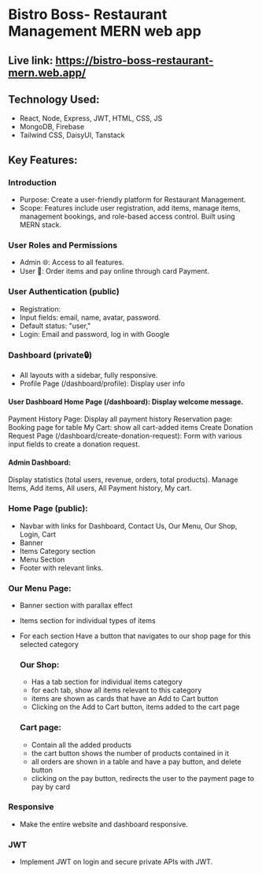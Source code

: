 # Bistro Boss- Restaurant Management MERN web app
## Live link: https://bistro-boss-restaurant-mern.web.app/

## Technology Used: 
- React, Node, Express, JWT, HTML, CSS, JS
- MongoDB, Firebase
- Tailwind CSS, DaisyUI, Tanstack


## Key Features: 
### Introduction
- Purpose: Create a user-friendly platform for Restaurant Management.
- Scope: Features include user registration, add items, manage items, management bookings, and role-based access control. Built using MERN stack.

### User Roles and Permissions
- Admin 🌐: Access to all features.
- User 🤝: Order items and pay online through card Payment.

### User Authentication (public)
- Registration:
- Input fields: email, name, avatar, password.
- Default status: "user,"
- Login: Email and password, log in with Google
### Dashboard (private🔒)
- All layouts with a sidebar, fully responsive.
- Profile Page (/dashboard/profile): Display user info
#### User Dashboard Home Page (/dashboard): Display welcome message.
Payment History Page: Display all payment history
Reservation page: Booking page for table
My Cart: show all cart-added items
Create Donation Request Page (/dashboard/create-donation-request): Form with various input fields to create a donation request.

#### Admin Dashboard: 
Display statistics (total users, revenue, orders, total products). 
Manage Items, 
Add items, 
All users, 
All Payment history, 
My cart.

### Home Page (public): 
- Navbar with links for Dashboard, Contact Us, Our Menu, Our Shop, Login, Cart
- Banner
- Items Category section
- Menu Section
- Footer with relevant links.

### Our Menu Page:
- Banner section with parallax effect
- Items section for individual types of items
- For each section Have a button that navigates to our shop page for this selected category

  ### Our Shop:
  - Has a tab section for individual items category
  - for each tab, show all items relevant to this category
  - items are shown as cards that have an Add to Cart button
  - Clicking on the Add to Cart button, items added to the cart page
 
  ### Cart page:
  - Contain all the added products
  - the cart button shows the number of products contained in it
  - all orders are shown in a table and have a pay button, and delete button
  - clicking on the pay button, redirects the user to the payment page to pay by card

### Responsive
- Make the entire website and dashboard responsive.

### JWT
- Implement JWT on login and secure private APIs with JWT.


